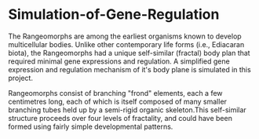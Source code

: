# Simulation-of-Gene-Regulation
The Rangeomorphs are among the earliest organisms known to develop multicellular bodies. Unlike other contemporary life forms (i.e., Ediacaran biota), the Rangeomorphs had a unique self-similar (fractal) body plan that required minimal gene expressions and regulation.
A simplified gene expression and regulation mechanism of it's body plane is simulated in this project. 

Rangeomorphs consist of branching "frond" elements, each a few centimetres long, each of which is itself composed of many smaller branching tubes held up by a semi-rigid organic skeleton.This self-similar structure proceeds over four levels of fractality, and could have been formed using fairly simple developmental patterns.
